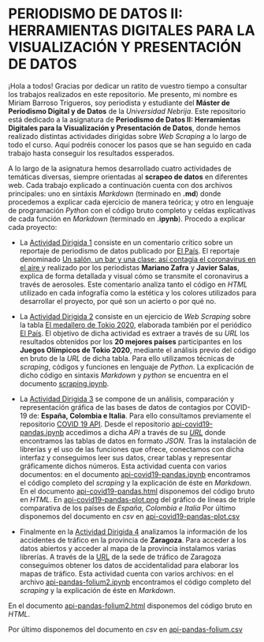 # PERIODISMO DE DATOS II: HERRAMIENTAS DIGITALES PARA LA VISUALIZACIÓN Y PRESENTACIÓN DE DATOS

¡Hola a todos! Gracias por dedicar un ratito de vuestro tiempo a consultar los trabajos realizados en este repositorio. Me presento, mi nombre es Miriam Barroso Trigueros, soy periodista y estudiante del **Máster de Periodismo Digital y de Datos** de la *Universidad Nebrija*. Este repositorio está dedicado a la asignatura de **Periodismo de Datos II: Herramientas Digitales para la Visualización y Presentación de Datos**, donde hemos realizado distintas actividades dirigidas sobre *Web Scraping* a lo largo de todo el curso. Aquí podréis conocer los pasos que se han seguido en cada trabajo hasta conseguir los resultados essperados.

A lo largo de la asignatura hemos desarrollado cuatro actividades de temáticas diversas, siempre orientadas al **scrapeo de datos** en diferentes web. Cada trabajo explicado a continuación cuenta con dos archivos principales: uno en sintáxis *Markdown* (terminado en **.md**) donde procedemos a explicar cada ejercicio de manera teórica; y otro en lenguaje de programación *Python* con el código bruto completo y celdas explicativas de cada función en *Markdown* (terminado en **.ipynb**). Procedo a explicar cada proyecto:

- La [Actividad Dirigida 1](https://github.com/nebrijas/periodismodedatos-mirambt16/blob/main/ad1.md) consiste en un comentario crítico sobre un reportaje de periodismo de datos publicado por [El País](https://elpais.com/). El reportaje denominado [Un salón, un bar y una clase: así contagia el coronavirus en el aire
](https://elpais.com/especiales/coronavirus-covid-19/un-salon-un-bar-y-una-clase-asi-contagia-el-coronavirus-en-el-aire/) y realizado por los periodistas **Mariano Zafra** y **Javier Salas**, explica de forma detallada y visual cómo se transmite el coronavirus a través de aerosoles. Este comentario analiza tanto el código en *HTML* utilizado en cada infografía como la estética y los colores utilizados para desarrollar el proyecto, por qué son un acierto o por qué no.
- La [Actividad Dirigida 2](https://github.com/nebrijas/periodismodedatos-mirambt16/blob/main/ad2.md) consiste en un ejercicio de *Web Scraping* sobre la tabla [El medallero de Tokio 2020](https://resultados.elpais.com/deportivos/juegos-olimpicos/medallero/), elaborada también por el periódico [El País](https://elpais.com/). El objetivo de dicha actividad es extraer a través de su *URL* los resultados obtenidos por los **20 mejores países** participantes en los **Juegos Olímpicos de Tokio 2020**, mediante el análisis previo del código en bruto de la *URL* de dicha tabla. Para ello utilizamos técnicas de *scraping*, códigos y funciones en lenguaje de *Python*. La explicación de dicho código en sintaxis *Markdown* y *python* se encuentra en el documento [scraping.ipynb](https://github.com/nebrijas/periodismodedatos-mirambt16/blob/main/scraping.ipynb).
- La [Actividad Dirigida 3](https://github.com/nebrijas/periodismodedatos-mirambt16/blob/main/ad3.md) se compone de un análisis, comparación y representación gráfica de las bases de datos de contagios por COVID-19 de: **España, Colombia e Italia**. Para ello consultamos previamente el repositorio [COVID 19 API](https://covid19api.com/). Desde el repositorio [api-covid19-pandas.ipynb](https://github.com/nebrijas/periodismodedatos-mirambt16/blob/main/api-covid19-pandas.ipynb) accedimos a dicha *API* a través de su [*URL*](https://api.covid19api.com/) donde encontramos las tablas de datos en formato *JSON*. Tras la instalación de librerías y el uso de las funciones que ofrece, conectamos con dicha interfaz y conseguimos leer sus datos, crear tablas y representar gráficamente dichos números.
Esta actividad cuenta con varios documentos: en el documento [api-covid19-pandas.ipynb](api-covid19-pandas.ipynb) encontramos el código completo del *scraping* y la explicación de éste en *Markdown*.
En el documento [api-covid19-pandas.html](api-covid19-pandas.html) disponemos del código bruto en *HTML*.
En [api-covid19-pandas-plot.png](api-covid19-pandas-plot.png) del gráfico de líneas de triple comparativa de los países de *España, Colombia e Italia*
Por último disponemos del documento en *csv* en [api-covid19-pandas-plot.csv](https://github.com/nebrijas/periodismodedatos-mirambt16/blob/main/api-covid19-pandas-plot.csv)

- Finalmente en la [Actividad Dirigida 4](https://github.com/nebrijas/periodismodedatos-mirambt16/blob/main/ad4.md) analizamos la información de los accidentes de tráfico en la provincia de **Zaragoza**. Para acceder a los datos abiertos y acceder al mapa de la provincia instalamos varias librerías. A través de la [URL]('https://www.zaragoza.es/sede/servicio/transporte/accidentalidad-trafico/accidente.csv?rows=20') de la sede de tráfico de Zaragoza conseguimos obtener los datos de accidentalidad para elaborar los mapas de tráfico.
Esta actividad cuenta con varios archivos: en el archivo [api-pandas-folium2.ipynb](https://github.com/nebrijas/periodismodedatos-mirambt16/blob/main/api-pandas-folium2.ipynb) encontramos el código completo del *scraping* y la explicación de éste en *Markdown*.

En el documento [api-pandas-folium2.html](https://github.com/nebrijas/periodismodedatos-mirambt16/blob/main/api-pandas-folium2.html) disponemos del código bruto en *HTML*.

Por último disponemos del documento en *csv* en [api-pandas-folium.csv](https://github.com/nebrijas/periodismodedatos-mirambt16/blob/main/api-pandas-folium.csv) 
